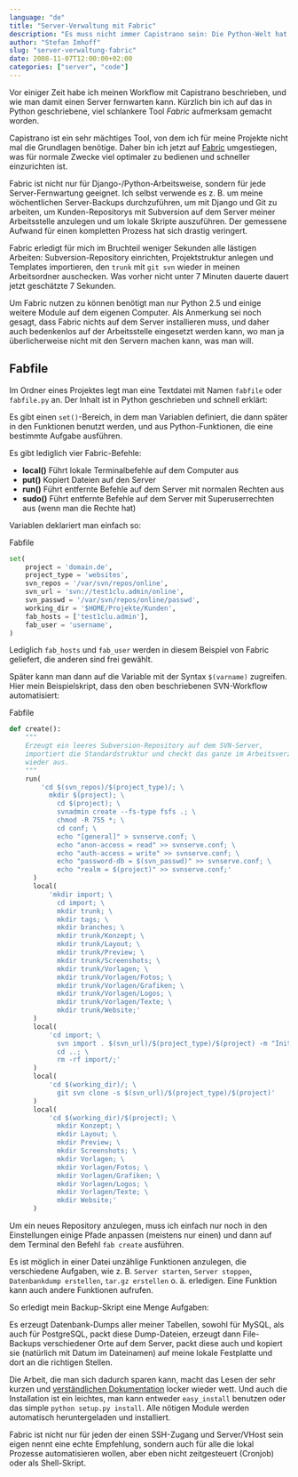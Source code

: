 ```yaml
---
language: "de"
title: "Server-Verwaltung mit Fabric"
description: "Es muss nicht immer Capistrano sein: Die Python-Welt hat Fabric als Tools zur Serververwaltung und für das Deployment. Aber Fabric kann noch für viele mehr verwendet werden."
author: "Stefan Imhoff"
slug: "server-verwaltung-fabric"
date: 2008-11-07T12:00:00+02:00
categories: ["server", "code"]
---
```


Vor einiger Zeit habe ich meinen Workflow mit Capistrano beschrieben, und wie man damit einen Server fernwarten kann. Kürzlich bin ich auf das in Python geschriebene, viel schlankere Tool <cite>Fabric</cite> aufmerksam gemacht worden.

Capistrano ist ein sehr mächtiges Tool, von dem ich für meine Projekte nicht mal die Grundlagen benötige. Daher bin ich jetzt auf [Fabric](http://www.fabfile.org/) umgestiegen, was für normale Zwecke viel optimaler zu bedienen und schneller einzurichten ist.

Fabric ist nicht nur für Django-/Python-Arbeitsweise, sondern für jede Server-Fernwartung geeignet. Ich selbst verwende es z. B. um meine wöchentlichen Server-Backups durchzuführen, um mit Django und Git zu arbeiten, um Kunden-Repositorys mit Subversion auf dem Server meiner Arbeitsstelle anzulegen und um lokale Skripte auszuführen.
Der gemessene Aufwand für einen kompletten Prozess hat sich drastig veringert.

Fabric erledigt für mich im Bruchteil weniger Sekunden alle lästigen Arbeiten: Subversion-Repository einrichten, Projektstruktur anlegen und Templates importieren, den `trunk` mit `git svn` wieder in meinen Arbeitsordner auschecken. Was vorher nicht unter 7 Minuten dauerte dauert jetzt geschätzte 7 Sekunden.

Um Fabric nutzen zu können benötigt man nur Python 2.5 und einige weitere Module auf dem eigenen Computer. Als Anmerkung sei noch gesagt, dass Fabric nichts auf dem Server installieren muss, und daher auch bedenkenlos auf der Arbeitsstelle eingesetzt werden kann, wo man ja überlicherweise nicht mit den Servern machen kann, was man will.

## Fabfile

Im Ordner eines Projektes legt man eine Textdatei mit Namen `fabfile` oder `fabfile.py` an. Der Inhalt ist in Python geschrieben und schnell erklärt:

Es gibt einen `set()`-Bereich, in dem man Variablen definiert, die dann später in den Funktionen benutzt werden, und aus Python-Funktionen, die eine bestimmte Aufgabe ausführen.

Es gibt lediglich vier Fabric-Befehle:

* **local()** Führt lokale Terminalbefehle auf dem Computer aus
* **put()** Kopiert Dateien auf den Server
* **run()** Führt entfernte Befehle auf dem Server mit normalen Rechten aus
* **sudo()** Führt entfernte Befehle auf dem Server mit Superuserrechten aus (wenn man die Rechte hat)

Variablen deklariert man einfach so:

<p class="code-info">Fabfile</p>

```python
set(
    project = 'domain.de',
    project_type = 'websites',
    svn_repos = '/var/svn/repos/online',
    svn_url = 'svn://test1clu.admin/online',
    svn_passwd = '/var/svn/repos/online/passwd',
    working_dir = '$HOME/Projekte/Kunden',
    fab_hosts = ['test1clu.admin'],
    fab_user = 'username',
)
```


Lediglich `fab_hosts` und `fab_user` werden in diesem Beispiel von Fabric geliefert, die anderen sind frei gewählt.

Später kann man dann auf die Variable mit der Syntax `$(varname)` zugreifen. Hier mein Beispielskript, dass den oben beschriebenen SVN-Workflow automatisiert:

<p class="code-info">Fabfile</p>

```python
def create():
    """
    Erzeugt ein leeres Subversion-Repository auf dem SVN-Server,
    importiert die Standardstruktur und checkt das ganze im Arbeitsverzeichnis
    wieder aus.
    """
    run(
        'cd $(svn_repos)/$(project_type)/; \
          mkdir $(project); \
            cd $(project); \
            svnadmin create --fs-type fsfs .; \
            chmod -R 755 *; \
            cd conf; \
            echo "[general]" > svnserve.conf; \
            echo "anon-access = read" >> svnserve.conf; \
            echo "auth-access = write" >> svnserve.conf; \
            echo "password-db = $(svn_passwd)" >> svnserve.conf; \
            echo "realm = $(project)" >> svnserve.conf;'
      )
      local(
          'mkdir import; \
            cd import; \
            mkdir trunk; \
            mkdir tags; \
            mkdir branches; \
            mkdir trunk/Konzept; \
            mkdir trunk/Layout; \
            mkdir trunk/Preview; \
            mkdir trunk/Screenshots; \
            mkdir trunk/Vorlagen; \
            mkdir trunk/Vorlagen/Fotos; \
            mkdir trunk/Vorlagen/Grafiken; \
            mkdir trunk/Vorlagen/Logos; \
            mkdir trunk/Vorlagen/Texte; \
            mkdir trunk/Website;'
      )
      local(
          'cd import; \
            svn import . $(svn_url)/$(project_type)/$(project) -m "Initial import"; \
            cd ..; \
            rm -rf import/;'
      )
      local(
          'cd $(working_dir)/; \
            git svn clone -s $(svn_url)/$(project_type)/$(project)'
      )
      local(
          'cd $(working_dir)/$(project); \
            mkdir Konzept; \
            mkdir Layout; \
            mkdir Preview; \
            mkdir Screenshots; \
            mkdir Vorlagen; \
            mkdir Vorlagen/Fotos; \
            mkdir Vorlagen/Grafiken; \
            mkdir Vorlagen/Logos; \
            mkdir Vorlagen/Texte; \
            mkdir Website;'
      )
```


Um ein neues Repository anzulegen, muss ich einfach nur noch in den Einstellungen einige Pfade anpassen (meistens nur einen) und dann auf dem Terminal den Befehl `fab create` ausführen.

Es ist möglich in einer Datei unzählige Funktionen anzulegen, die verschiedene Aufgaben, wie z. B. `Server starten`, `Server stoppen`, `Datenbankdump erstellen`, `tar.gz erstellen` o. ä. erledigen. Eine Funktion kann auch andere Funktionen aufrufen.

So erledigt mein Backup-Skript eine Menge Aufgaben:

Es erzeugt Datenbank-Dumps aller meiner Tabellen, sowohl für MySQL, als auch für PostgreSQL, packt diese Dump-Dateien, erzeugt dann File-Backups verschiedener Orte auf dem Server, packt diese auch und kopiert sie (natürlich mit Datum im Dateinamen) auf meine lokale Festplatte und dort an die richtigen Stellen.

Die Arbeit, die man sich dadurch sparen kann, macht das Lesen der sehr kurzen und [verständlichen Dokumentation](http://docs.fabfile.org/)  locker wieder wett. Und auch die Installation ist ein leichtes, man kann entweder `easy_install` benutzen oder das simple `python setup.py install`. Alle nötigen Module werden automatisch heruntergeladen und installiert.

Fabric ist nicht nur für jeden der einen SSH-Zugang und Server/VHost sein eigen nennt eine echte Empfehlung, sondern auch für alle die lokal Prozesse automatisieren wollen, aber eben nicht zeitgesteuert (Cronjob) oder als Shell-Skript.
